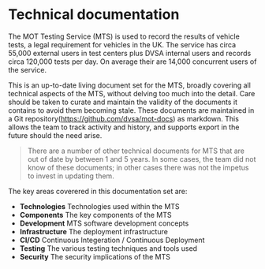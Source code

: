# Technical documentation

The MOT Testing Service (MTS) is used to record the results of vehicle tests, a legal requirement for vehicles in the UK.  The service has circa 55,000 external users in test centers plus DVSA internal users and records circa 120,000 tests per day.  On average their are 14,000 concurrent users of the service.

This is an up-to-date living document set for the MTS, broadly covering all technical aspects of the MTS, without delving too much into the detail.  Care should be taken to curate and maintain the validity of the documents it contains to avoid them becoming stale.  These documents are maintained in a Git repository(https://github.com/dvsa/mot-docs) as markdown. This allows the team to track activity and history, and supports export in the future should the need arise.

> There are a number of other technical documents for MTS that are out of date by between 1 and 5 years. In some cases, the team did not know of these documents; in other cases there was not the impetus to invest in updating them.

The key areas coverered in this documentation set are:

* **Technologies** Technologies used within the MTS
* **Components** The key components of the MTS
* **Development** MTS software development concepts
* **Infrastructure** The deployment infrastructure
* **CI/CD** Continuous Integeration / Continuous Deployment
* **Testing** The various testing techniques and tools used
* **Security** The security implications of the MTS